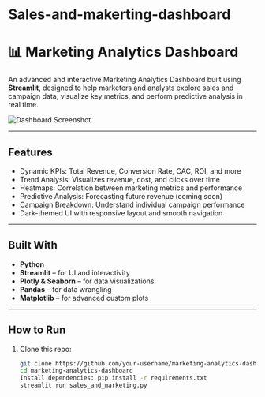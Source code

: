 # Sales-and-makerting-dashboard

# 📊 Marketing Analytics Dashboard

An advanced and interactive Marketing Analytics Dashboard built using **Streamlit**, designed to help marketers and analysts explore sales and campaign data, visualize key metrics, and perform predictive analysis in real time.

![Dashboard Screenshot](screenshots/dashboard-overview.png)

---

##  Features

-  Dynamic KPIs: Total Revenue, Conversion Rate, CAC, ROI, and more
-  Trend Analysis: Visualizes revenue, cost, and clicks over time
-  Heatmaps: Correlation between marketing metrics and performance
-  Predictive Analysis: Forecasting future revenue (coming soon)
-  Campaign Breakdown: Understand individual campaign performance
-  Dark-themed UI with responsive layout and smooth navigation

---

##  Built With

- **Python**
- **Streamlit** – for UI and interactivity
- **Plotly & Seaborn** – for data visualizations
- **Pandas** – for data wrangling
- **Matplotlib** – for advanced custom plots

---

##  How to Run
1. Clone this repo:
   ```bash
   git clone https://github.com/your-username/marketing-analytics-dashboard.git
   cd marketing-analytics-dashboard
   Install dependencies: pip install -r requirements.txt
   streamlit run sales_and_marketing.py



